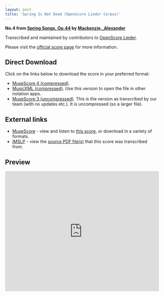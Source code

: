 ```yaml
---
layout: post
title: 'Spring Is Not Dead (OpenScore Lieder Corpus)'
---
```


__No.4 from [Spring Songs, Op.44](https://fourscoreandmore.org/openscore/lieder/Mackenzie,_Alexander/Spring_Songs,_Op.44/) by [Mackenzie,_Alexander](https://fourscoreandmore.org/openscore/lieder/Mackenzie,_Alexander)__

Transcribed and maintained by contributors to [OpenScore Lieder].

Please visit the [official score page] for more information.

[official score page]: https://musescore.com/openscore-lieder-corpus/scores/6507219
[OpenScore Lieder]: https://musescore.com/openscore-lieder-corpus

## Direct Download

Click on the links below to download the score in your preferred format:
- [MuseScore 4 (compressed)](https://github.com/openscore/lieder/blob/main/scores/Mackenzie,_Alexander/Spring_Songs,_Op.44/4_Spring_Is_Not_Dead/lc6507219.mscz?raw=true).
- [MusicXML (compressed)](https://github.com/openscore/lieder/blob/main/scores/Mackenzie,_Alexander/Spring_Songs,_Op.44/4_Spring_Is_Not_Dead/lc6507219.mxl?raw=true). Use this version to open the file in other notation apps.
- [MuseScore 3 (uncompressed)](https://github.com/openscore/lieder/blob/main/scores/Mackenzie,_Alexander/Spring_Songs,_Op.44/4_Spring_Is_Not_Dead/lc6507219.mscx?raw=true). This is the version as transcribed by our team (with no updates etc.). It is uncompressed (so a larger file).

## External links

- [MuseScore] - view and listen to [this score][MuseScore], or download in a variety of formats.
- [IMSLP] - view the [source PDF file(s)][IMSLP] that this score was transcribed from.

[MuseScore]: https://musescore.com/score/6507219
[IMSLP]: https://imslp.org/wiki/Special:ReverseLookup/241305

## Preview

<iframe width="100%" height="394" src="https://musescore.com/openscore-lieder-corpus/scores/6507219/embed" frameborder="0" allowfullscreen allow="autoplay; fullscreen"></iframe>
